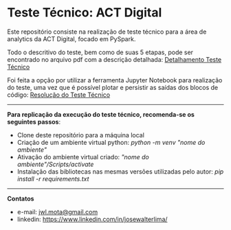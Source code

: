 # Teste Técnico: ACT Digital

Este repositório consiste na realização de teste técnico para a área de analytics da ACT Digital, focado em PySpark.

Todo o descritivo do teste, bem como de suas 5 etapas, pode ser encontrado no arquivo pdf com a descrição detalhada: [Detalhamento Teste Técnico](Teste_Conhecimento_PySpark.pdf)


Foi feita a opção por utilizar a ferramenta Jupyter Notebook para realização do teste, uma vez que é possível plotar e persistir as saídas dos blocos de código: [Resolução do Teste Técnico](test.ipynb)

---
**Para replicação da execução do teste técnico, recomenda-se os seguintes passos**:
- Clone deste repositório para a máquina local
- Criação de um ambiente virtual python: *python -m venv "nome do ambiente"*
- Ativação do ambiente virtual criado: *"nome do ambiente"/Scripts/activate*
- Instalação das bibliotecas nas mesmas versões utilizadas pelo autor: *pip install -r requirements.txt*

---
**Contatos**
- e-mail: jwl.mota@gmail.com
- linkedin: https://www.linkedin.com/in/josewalterlima/

